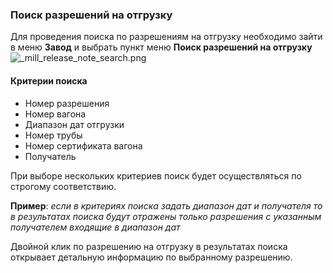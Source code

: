 ﻿
### Поиск разрешений на отгрузку
Для проведения поиска по разрешениям на отгрузку необходимо зайти в меню **Завод** и выбрать пункт меню **Поиск разрешений на отгрузку**
![_mill_release_note_search.png](./images/_mill_release_note_search.png "")
#### Критерии поиска
* Номер разрешения
* Номер вагона
* Диапазон дат отгрузки
* Номер трубы
* Номер сертификата вагона
* Получатель

При выборе нескольких критериев поиск будет осуществляться по строгому соответствию.

**Пример**: *если в критериях поиска задать диапазон дат и получателя то в результатах поиска будут отражены только разрешения с указанным получателем входящие в диапазон дат*

Двойной клик по разрешению на отгрузку в результатах поиска открывает детальную информацию по выбранному разрешению.

